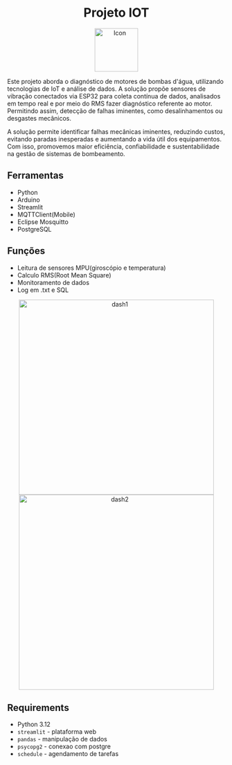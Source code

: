 <div align="center">
  <h1>Projeto IOT</h1>
  <img src="https://github.com/user-attachments/assets/daebd76d-198c-4f1e-8faa-ee9dadd08548" alt="Icon" width="100">
</div>

Este projeto aborda o diagnóstico de motores de bombas d'água, utilizando tecnologias de IoT e análise de dados. A solução propõe sensores de vibração conectados via ESP32 para coleta contínua de dados, analisados em tempo real e por meio do RMS fazer diagnóstico referente ao motor. Permitindo assim, detecção de falhas iminentes, como desalinhamentos ou desgastes mecânicos.

A solução permite identificar falhas mecânicas iminentes, reduzindo custos, evitando paradas inesperadas e aumentando a vida útil dos equipamentos. Com isso, promovemos maior eficiência, confiabilidade e sustentabilidade na gestão de sistemas de bombeamento.

## Ferramentas
- Python
- Arduino
- Streamlit
- MQTTClient(Mobile)
- Eclipse Mosquitto
- PostgreSQL

## Funções
- Leitura de sensores MPU(giroscópio e temperatura)
- Calculo RMS(Root Mean Square)
- Monitoramento de dados
- Log em .txt e SQL

<div align="center">
    <img src="https://github.com/user-attachments/assets/92732e5f-a921-4a87-9471-585020ceded3" alt="dash1" width="450"/>
    <img src="https://github.com/user-attachments/assets/4560195f-544d-4d65-8a6e-2bacc8f864d8" alt="dash2" width="450"/>
</div>

## Requirements
- Python 3.12
- `streamlit` - plataforma web
- `pandas` - manipulação de dados
- `psycopg2` - conexao com postgre
- `schedule` - agendamento de tarefas
